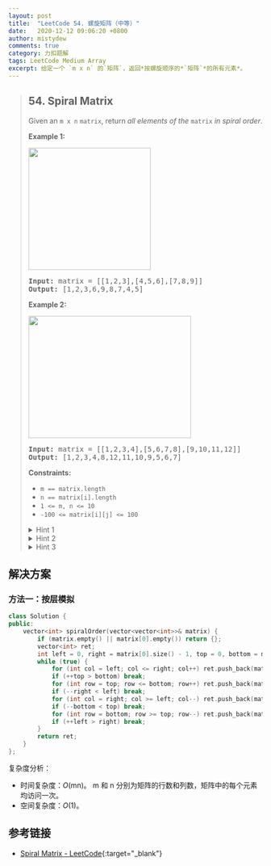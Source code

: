 ```yaml
---
layout: post
title:  "LeetCode 54. 螺旋矩阵（中等）"
date:   2020-12-12 09:06:20 +0800
author: mistydew
comments: true
category: 力扣题解
tags: LeetCode Medium Array
excerpt: 给定一个 `m x n` 的`矩阵`，返回*按螺旋顺序的*`矩阵`*的所有元素*。
---
```

> ## 54. Spiral Matrix
> 
> Given an `m x n` `matrix`, return *all elements of the* `matrix` *in spiral
> order*.
> 
> **Example 1:**
> 
> <img alt="" src="https://assets.leetcode.com/uploads/2020/11/13/spiral1.jpg" style="width: 242px; height: 242px;">
> 
> <pre>
> <strong>Input:</strong> matrix = [[1,2,3],[4,5,6],[7,8,9]]
> <strong>Output:</strong> [1,2,3,6,9,8,7,4,5]
> </pre>
> 
> **Example 2:**
> 
> <img alt="" src="https://assets.leetcode.com/uploads/2020/11/13/spiral.jpg" style="width: 322px; height: 242px;">
> 
> <pre>
> <strong>Input:</strong> matrix = [[1,2,3,4],[5,6,7,8],[9,10,11,12]]
> <strong>Output:</strong> [1,2,3,4,8,12,11,10,9,5,6,7]
> </pre>
> 
> **Constraints:**
> 
> * `m == matrix.length`
> * `n == matrix[i].length`
> * `1 <= m, n <= 10`
> * `-100 <= matrix[i][j] <= 100`
> 
> <details>
> <summary>Hint 1</summary>
> Well for some problems, the best way really is to come up with some algorithms
> for simulation. Basically, you need to simulate what the problem asks us to
> do.
> </details>
> 
> <details>
> <summary>Hint 2</summary>
> We go boundary by boundary and move inwards. That is the essential operation.
> First row, last column, last row, first column and then we move inwards by 1
> and then repeat. That's all, that is all the simulation that we need.
> </details>
> 
> <details>
> <summary>Hint 3</summary>
> Think about when you want to switch the progress on one of the indexes. If you
> progress on
> <pre>i</pre>
> out of
> <pre>[i, j]</pre>
> , you'd be shifting in the same column. Similarly, by changing values for
> <pre>j</pre>
> , you'd be shifting in the same row. Also, keep track of the end of a boundary
> so that you can move inwards and then keep repeating. It's always best to run
> the simulation on edge cases like a single column or a single row to see if
> anything breaks or not.
> </details>

## 解决方案

### 方法一：按层模拟

```cpp
class Solution {
public:
    vector<int> spiralOrder(vector<vector<int>>& matrix) {
        if (matrix.empty() || matrix[0].empty()) return {};
        vector<int> ret;
        int left = 0, right = matrix[0].size() - 1, top = 0, bottom = matrix.size() - 1;
        while (true) {
            for (int col = left; col <= right; col++) ret.push_back(matrix[top][col]);
            if (++top > bottom) break;
            for (int row = top; row <= bottom; row++) ret.push_back(matrix[row][right]);
            if (--right < left) break;
            for (int col = right; col >= left; col--) ret.push_back(matrix[bottom][col]);
            if (--bottom < top) break;
            for (int row = bottom; row >= top; row--) ret.push_back(matrix[row][left]);
            if (++left > right) break;
        }
        return ret;
    }
};
```

复杂度分析：
* 时间复杂度：*O*(mn)。
  m 和 n 分别为矩阵的行数和列数，矩阵中的每个元素均访问一次。
* 空间复杂度：*O*(1)。

## 参考链接

* [Spiral Matrix - LeetCode](https://leetcode.com/problems/spiral-matrix/){:target="_blank"}
